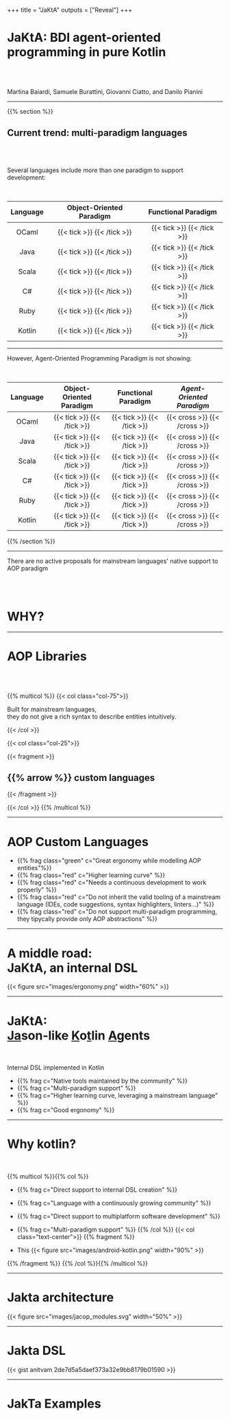 +++
title = "JaKtA"
outputs = ["Reveal"]
+++

# JaKtA: BDI agent-oriented programming in pure Kotlin

<br>
<br>

Martina Baiardi, Samuele Burattini, Giovanni Ciatto, and Danilo Pianini

---

{{% section %}}

## Current trend: multi-paradigm languages
<br>
<br>

Several languages include more than one paradigm to support development:

<br>


| Language | Object-Oriented Paradigm | Functional Paradigm |
| :---:  | :---: | :---: |
| OCaml | {{< tick >}} {{< /tick >}} | {{< tick >}} {{< /tick >}} |
| Java  | {{< tick >}} {{< /tick >}} | {{< tick >}} {{< /tick >}} |
| Scala | {{< tick >}} {{< /tick >}} | {{< tick >}} {{< /tick >}} |
| C#    | {{< tick >}} {{< /tick >}} | {{< tick >}} {{< /tick >}} |
| Ruby  | {{< tick >}} {{< /tick >}} | {{< tick >}} {{< /tick >}} |
| Kotlin| {{< tick >}} {{< /tick >}} | {{< tick >}} {{< /tick >}} |


---

However, Agent-Oriented Programming Paradigm is not showing:

<br>

| Language | Object-Oriented Paradigm | Functional Paradigm | *Agent-Oriented Paradigm* |
| :---:  | :---: | :---: | :---: |
| OCaml | {{< tick >}} {{< /tick >}} | {{< tick >}} {{< /tick >}} | {{< cross >}} {{< /cross >}} |
| Java  | {{< tick >}} {{< /tick >}} | {{< tick >}} {{< /tick >}} | {{< cross >}} {{< /cross >}} |
| Scala | {{< tick >}} {{< /tick >}} | {{< tick >}} {{< /tick >}} | {{< cross >}} {{< /cross >}} |
| C#    | {{< tick >}} {{< /tick >}} | {{< tick >}} {{< /tick >}} | {{< cross >}} {{< /cross >}} |
| Ruby  | {{< tick >}} {{< /tick >}} | {{< tick >}} {{< /tick >}} | {{< cross >}} {{< /cross >}} |
| Kotlin| {{< tick >}} {{< /tick >}} | {{< tick >}} {{< /tick >}} | {{< cross >}} {{< /cross >}} |

{{% /section %}}


---

There are no active proposals for mainstream languages' native support to AOP paradigm

<br>
<br>

# WHY?

---

# AOP Libraries

<br>
<br>

{{% multicol %}} {{< col class="col-75">}}

Built for mainstream languages, <br>
they do not give a rich syntax to describe entities intuitively.

{{< /col >}}

{{< col class="col-25">}}

{{< fragment >}}
## {{% arrow %}} **custom languages**
{{< /fragment >}}

{{< /col >}} {{% /multicol %}}

---

# AOP Custom Languages
* {{% frag class="green" c="Great ergonomy while modelling AOP entities"%}}
* {{% frag class="red" c="Higher learning curve" %}}
* {{% frag class="red" c="Needs a continuous development to work properly" %}}
* {{% frag class="red" c="Do not inherit the valid tooling of a mainstream language (IDEs, code suggestions, syntax highlighters, linters...)" %}}
* {{% frag class="red" c="Do not support multi-paradigm programming, they tipycally provide only AOP abstractions" %}}

---

# A middle road: <br> JaKtA, an internal DSL

<!-- ![](images/ergonomy.png) -->

{{< figure src="images/ergonomy.png" width="60%" >}}

---

# JaKtA: <br> <u>Ja</u>son-like <u>K</u>o<u>t</u>lin <u>A</u>gents
<br>

Internal DSL implemented in Kotlin

* {{% frag c="Native tools maintained by the community" %}}
* {{% frag c="Multi-paradigm support" %}}
* {{% frag c="Higher learning curve, leveraging a mainstream language" %}}
* {{% frag c="Good ergonomy" %}}

---

# Why kotlin?
<br>

{{% multicol %}}{{% col %}}
* {{% frag c="Direct support to internal DSL creation" %}}
* {{% frag c="Language with a continuously growing community" %}}
* {{% frag c="Direct support to multiplatform software development" %}}
* {{% frag c="Multi-paradigm support" %}}
{{% /col %}}
{{< col class="text-center">}}
{{% fragment %}}

* This
{{< figure src="images/android-kotlin.png" width="90%" >}}

{{% /fragment %}}
{{% /col %}}{{% /multicol %}}


---
# Jakta architecture

{{< figure src="images/jacop_modules.svg" width="50%" >}}

---

# Jakta DSL

<div class="w25">
  {{< gist anitvam 2de7d5a5daef373a32e9bb8179b01590 >}}
</div>

---

# JakTa Examples

<!-- {{% import path="shared-slides/devops/devops-intro.md" %}} -->

